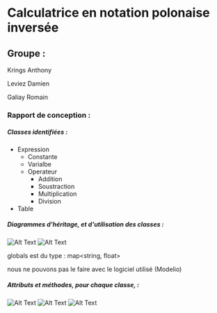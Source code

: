 # Calculatrice en notation polonaise inversée

## Groupe :

Krings Anthony 

Leviez Damien

Galiay Romain


### Rapport de conception :


##### Classes identifiées :

* Expression
  * Constante
  * Varialbe
  * Operateur
    * Addition
    * Soustraction
    * Multiplication
    * Division
* Table


##### Diagrammes d'héritage, et d'utilisation des classes :


![Alt Text](https://i.imgur.com/jDo6SNy.png)
![Alt Text](https://i.imgur.com/QCVA20u.png)


globals est du type : map<string, float>


nous ne pouvons pas le faire avec le logiciel utilisé (Modelio)


##### Attributs et méthodes, pour chaque classe, :


![Alt Text](https://i.imgur.com/d2PA1Qh.png)
![Alt Text](https://i.imgur.com/kwEP2U6.png)
![Alt Text](https://i.imgur.com/ZeoOcys.png)
